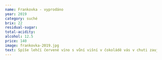 ```yaml
---
name: Frankovka - vyprodáno
year: 2019
category: suché
brix: 22
residual-sugar: 
total-acidity: 
alcohol: 12.5
price: 140
image: frankovka-2019.jpg
text: Spíše lehčí červené víno s vůní višní v čokoládě vás v chuti zaujme sametovou jemností borůvek a ostružin. Disponuje hedvábnou tříslovinkou a dlouhou dochutí.
---
```

